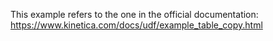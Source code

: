 This example refers to the one in the official documentation: 
https://www.kinetica.com/docs/udf/example_table_copy.html